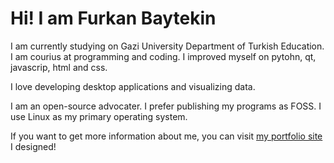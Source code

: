 # Hi! I am Furkan Baytekin

I am currently studying on Gazi University Department of Turkish Education. I am courius at programming and coding. I improved myself on pytohn, qt, javascrip, html and css.

I love developing desktop applications and visualizing data.

I am an open-source advocater. I prefer publishing my programs as FOSS. I use Linux as my primary operating system.

If you want to get more information about me, you can visit [my portfolio site](https://elagoht.github.io) I designed!